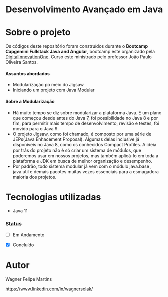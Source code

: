 <h1 align="center">Desenvolvimento Avançado em Java</h1> 


# Sobre o projeto

Os códigos deste repositório foram construídos durante o **Bootcamp Capgemini Fullstack Java and Angular**, bootcamp este organizado pela [DigitalInnovationOne](https://digitalinnovation.one/sign-in "Site da DigitalInnovationOne"). 
Curso este ministrado pelo professor João Paulo Oliveira Santos.


#### Assuntos abordados

- Modularização po meio do Jigsaw
- Iniciando um projeto com Java Modular

#### Sobre a Modularização
- Há muito tempo se diz sobre modularizar a plataforma Java. É um plano que começou desde antes do Java 7, foi possibilidade no Java 8 e por fim, para permitir mais tempo de desenvolvimento, revisão e testes, foi movido para o Java 9.
- O projeto Jigsaw, como foi chamado, é composto por uma série de JEPs(Java Enhacement Proposal). Algumas delas inclusive já disponíveis no Java 8, como os conhecidos Compact Profiles. A ideia por trás do projeto não é só criar um sistema de módulos, que poderemos usar em nossos projetos, mas também aplicá-lo em toda a plataforma e JDK em busca de melhor organização e desempenho.
- Por padrão, todo sistema modular já vem com o módulo java.base , java.util e demais pacotes muitas vezes essenciais para a esmagadora maioria dos projetos.


# Tecnologias utilizadas

- Java 11


### Status

- [ ] Em Andamento
- [X] Concluído


# Autor

Wagner Felipe Martins

https://www.linkedin.com/in/wagnersolak/

